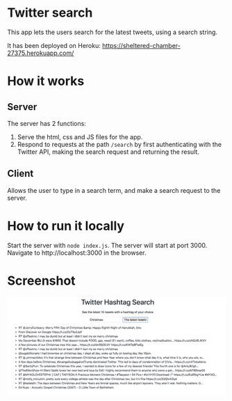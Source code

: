 # Twitter search
This app lets the users search for the latest tweets, using a search string. 

It has been deployed on Heroku: https://sheltered-chamber-27375.herokuapp.com/

# How it works
## Server
The server has 2 functions: 
1. Serve the html, css and JS files for the app.
2. Respond to requests at the path `/search` by first authenticating with the Twitter API, making the search request
and returning the result.
## Client
Allows the user to type in a search term, and make a search request to the server.

# How to run it locally
Start the server with `node index.js`. The server will start at port 3000. Navigate to http://localhost:3000 in the browser. 

# Screenshot
![screenshot](https://github.com/juliennebay/twitter-search/blob/master/screenshot.png)
